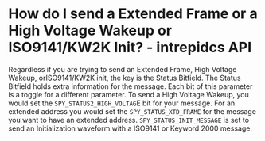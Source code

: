 # How do I send a Extended Frame or a High Voltage Wakeup or ISO9141/KW2K Init? - intrepidcs API

Regardless if you are trying to send an Extended Frame, High Voltage Wakeup, orISO9141/KW2K init, the key is the Status Bitfield. The Status Bitfield holds extra information for the message. Each bit of this parameter is a toggle for a different parameter. To send a High Voltage Wakeup, you would set the `SPY_STATUS2_HIGH_VOLTAG`E bit for your message. For an extended address you would set the `SPY_STATUS_XTD_FRAME` for the message you want to have an extended address. `SPY_STATUS_INIT_MESSAGE` is set to send an Initialization waveform with a ISO9141 or Keyword 2000 message.
